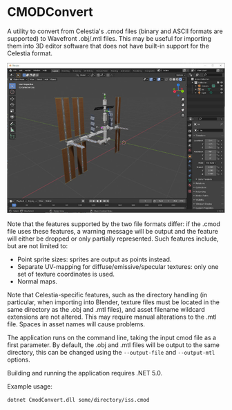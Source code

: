 # CMODConvert

A utility to convert from Celestia's .cmod files (binary and ASCII formats are supported) to
Wavefront .obj/.mtl files. This may be useful for importing them into 3D editor software that does
not have built-in support for the Celestia format.

![Celestia's default ISS model, converted to obj and opened in Blender](images/cmod2obj.jpg)

Note that the features supported by the two file formats differ: if the .cmod file uses these
features, a warning message will be output and the feature will either be dropped or only
partially represented. Such features include, but are not limited to:

* Point sprite sizes: sprites are output as points instead.
* Separate UV-mapping for diffuse/emissive/specular textures: only one set of texture coordinates
  is used.
* Normal maps.

Note that Celestia-specific features, such as the directory handling (in particular, when importing
into Blender, texture files must be located in the same directory as the .obj and .mtl files), and
asset filename wildcard extensions are not altered. This may require manual alterations to the .mtl
file. Spaces in asset names will cause problems.

The application runs on the command line, taking the input cmod file as a first parameter. By
default, the .obj and .mtl files will be output to the same directory, this can be changed
using the `--output-file` and `--output-mtl` options.

Building and running the application requires .NET 5.0.

Example usage:

```Shell
dotnet CmodConvert.dll some/directory/iss.cmod
```